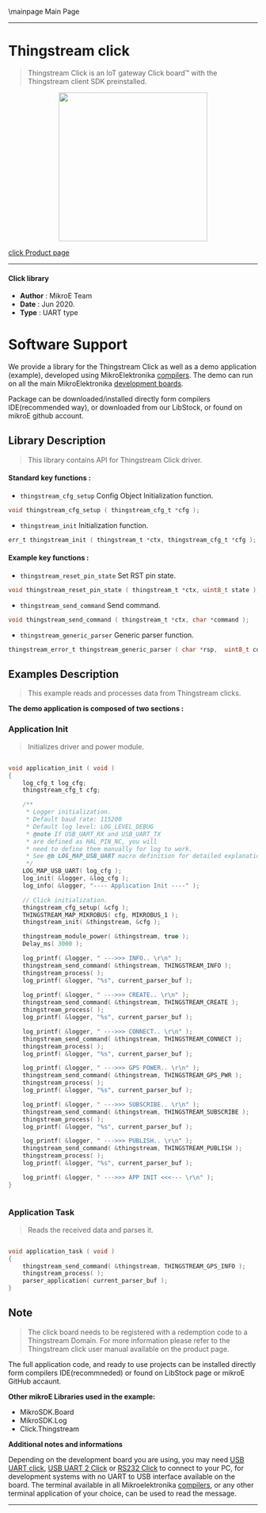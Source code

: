 \mainpage Main Page
 
---
# Thingstream click

> Thingstream Click is an IoT gateway Click board™ with the Thingstream client SDK preinstalled.

<p align="center">
  <img src="https://download.mikroe.com/images/click_for_ide/thingstream_click.png" height=300px>
</p>

[click Product page](https://www.mikroe.com/thingstream-click)

---


#### Click library 

- **Author**        : MikroE Team
- **Date**          : Jun 2020.
- **Type**          : UART type


# Software Support

We provide a library for the Thingstream Click 
as well as a demo application (example), developed using MikroElektronika 
[compilers](https://shop.mikroe.com/compilers). 
The demo can run on all the main MikroElektronika [development boards](https://shop.mikroe.com/development-boards).

Package can be downloaded/installed directly form compilers IDE(recommended way), or downloaded from our LibStock, or found on mikroE github account. 

## Library Description

> This library contains API for Thingstream Click driver.

#### Standard key functions :

- `thingstream_cfg_setup` Config Object Initialization function.
```c
void thingstream_cfg_setup ( thingstream_cfg_t *cfg ); 
```

- `thingstream_init` Initialization function.
```c
err_t thingstream_init ( thingstream_t *ctx, thingstream_cfg_t *cfg );
```

#### Example key functions :

- `thingstream_reset_pin_state` Set RST pin state.
```c
void thingstream_reset_pin_state ( thingstream_t *ctx, uint8_t state );
```

- `thingstream_send_command` Send command.
```c
void thingstream_send_command ( thingstream_t *ctx, char *command );
```

- `thingstream_generic_parser` Generic parser function.
```c
thingstream_error_t thingstream_generic_parser ( char *rsp,  uint8_t command, uint8_t element, char *parser_buf );
```

## Examples Description

> This example reads and processes data from Thingstream clicks.

**The demo application is composed of two sections :**

### Application Init 

> Initializes driver and power module.

```c

void application_init ( void )
{
    log_cfg_t log_cfg;
    thingstream_cfg_t cfg;

    /** 
     * Logger initialization.
     * Default baud rate: 115200
     * Default log level: LOG_LEVEL_DEBUG
     * @note If USB_UART_RX and USB_UART_TX 
     * are defined as HAL_PIN_NC, you will 
     * need to define them manually for log to work. 
     * See @b LOG_MAP_USB_UART macro definition for detailed explanation.
     */
    LOG_MAP_USB_UART( log_cfg );
    log_init( &logger, &log_cfg );
    log_info( &logger, "---- Application Init ----" );

    // Click initialization.
    thingstream_cfg_setup( &cfg );
    THINGSTREAM_MAP_MIKROBUS( cfg, MIKROBUS_1 );
    thingstream_init( &thingstream, &cfg );

    thingstream_module_power( &thingstream, true );
    Delay_ms( 3000 );

    log_printf( &logger, " --->>> INFO.. \r\n" );
    thingstream_send_command( &thingstream, THINGSTREAM_INFO );
    thingstream_process( );
    log_printf( &logger, "%s", current_parser_buf );
        
    log_printf( &logger, " --->>> CREATE.. \r\n" );
    thingstream_send_command( &thingstream, THINGSTREAM_CREATE );
    thingstream_process( );
    log_printf( &logger, "%s", current_parser_buf );

    log_printf( &logger, " --->>> CONNECT.. \r\n" );
    thingstream_send_command( &thingstream, THINGSTREAM_CONNECT );
    thingstream_process( );
    log_printf( &logger, "%s", current_parser_buf );

    log_printf( &logger, " --->>> GPS POWER.. \r\n" );
    thingstream_send_command( &thingstream, THINGSTREAM_GPS_PWR );
    thingstream_process( );
    log_printf( &logger, "%s", current_parser_buf );

    log_printf( &logger, " --->>> SUBSCRIBE.. \r\n" );
    thingstream_send_command( &thingstream, THINGSTREAM_SUBSCRIBE );
    thingstream_process( );
    log_printf( &logger, "%s", current_parser_buf );

    log_printf( &logger, " --->>> PUBLISH.. \r\n" );
    thingstream_send_command( &thingstream, THINGSTREAM_PUBLISH );
    thingstream_process( );
    log_printf( &logger, "%s", current_parser_buf );

    log_printf( &logger, " --->>> APP INIT <<<--- \r\n" );
}
  
```

### Application Task

> Reads the received data and parses it.

```c

void application_task ( void )
{
    thingstream_send_command( &thingstream, THINGSTREAM_GPS_INFO );  
    thingstream_process( );
    parser_application( current_parser_buf );
} 

```

## Note

> The click board needs to be registered with a redemption code to a Thingstream Domain.
> For more information please refer to the Thingstream click user manual available on the product page.

The full application code, and ready to use projects can be  installed directly form compilers IDE(recommneded) or found on LibStock page or mikroE GitHub accaunt.

**Other mikroE Libraries used in the example:** 

- MikroSDK.Board
- MikroSDK.Log
- Click.Thingstream

**Additional notes and informations**

Depending on the development board you are using, you may need 
[USB UART click](https://shop.mikroe.com/usb-uart-click), 
[USB UART 2 Click](https://shop.mikroe.com/usb-uart-2-click) or 
[RS232 Click](https://shop.mikroe.com/rs232-click) to connect to your PC, for 
development systems with no UART to USB interface available on the board. The 
terminal available in all Mikroelektronika 
[compilers](https://shop.mikroe.com/compilers), or any other terminal application 
of your choice, can be used to read the message.



---
